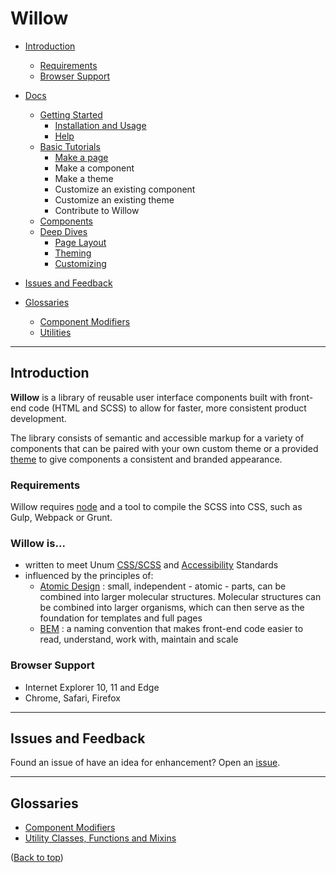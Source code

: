 # Willow

- [Introduction](#introduction)
  - [Requirements](#requirements)
  - [Browser Support](#browser-support)

- [Docs](./docs/readme.md)
  - [Getting Started](./docs/getting-started.md)
    - [Installation and Usage](./docs/getting-started.md#installation-and-usage)
    - [Help](./docs/getting-started.md#help)
  - [Basic Tutorials](./docs/tutorials/readme.md)
    - [Make a page](./docs/tutorials/make-a-page.md)
    - Make a component
    - Make a theme
    - Customize an existing component
    - Customize an existing theme
    - Contribute to Willow
  - [Components](./docs/components.md)
  - [Deep Dives](./docs/deep-dives/readme.md)
    - [Page Layout](./docs/page-layout.md#page-layout)
    - [Theming](./docs/theming.md)
    - [Customizing](./docs/customizing.md)

- [Issues and Feedback](#issues-and-feedback)

- [Glossaries](#glossaries)
  - [Component Modifiers](./docs/component-modifiers.md)
  - [Utilities](./docs/utilities.md)

---

## Introduction

**Willow** is a library of reusable user interface components built with front-end code (HTML and SCSS) to allow for faster, more consistent product development.

The library consists of semantic and accessible markup for a variety of components that can be paired with your own custom theme or a provided [theme](./docs/theming.md#available-themes) to give components a consistent and branded appearance.

### Requirements

Willow requires [node](https://nodejs.org) and a tool to compile the SCSS into CSS, such as Gulp, Webpack or Grunt.

### **Willow** is...

- written to meet Unum [CSS/SCSS](https://unumux.github.io/enterprise-css-standards/index.html) and [Accessibility](https://unumux.github.io/enterprise-accessibility-standards/) Standards
- influenced by the principles of:
  - [Atomic Design](http://bradfrost.com/blog/post/atomic-web-design/) : small, independent - atomic - parts, can be combined into larger molecular structures. Molecular structures can be combined into larger organisms, which can then serve as the foundation for templates and full pages
  - [BEM](http://getbem.com) : a naming convention that makes front-end code easier to read, understand, work with, maintain and scale

### Browser Support

- Internet Explorer 10, 11 and Edge
- Chrome, Safari, Firefox

---

## Issues and Feedback

Found an issue of have an idea for enhancement? Open an [issue](https://github.com/unumux/willow/issues/new).

---

## Glossaries

- [Component Modifiers](./docs/modifiers.md)
- [Utility Classes, Functions and Mixins](./docs/utilities.md)

([Back to top](#willow))
